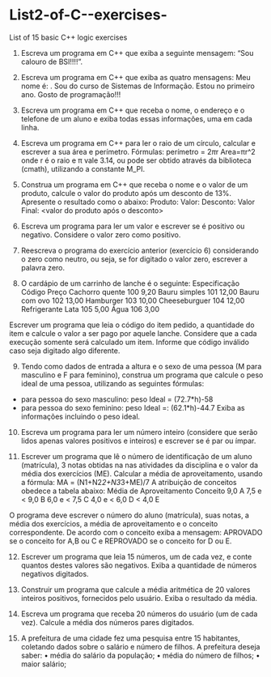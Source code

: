 # List2-of-C--exercises-
List of 15 basic C++ logic exercises

1) Escreva um programa em C++  que exiba a seguinte mensagem: “Sou calouro de BSI!!!!”.
	
2) Escreva um programa em C++ que exiba as quatro mensagens:
Meu nome é: <seu nome>.
Sou do curso de Sistemas de Informação.
Estou no primeiro ano.
Gosto de programação!!!

3) Escreva um programa em C++ que receba o nome, o endereço e o telefone de um aluno e exiba todas essas informações, uma em cada linha.
  
4) Escreva um programa em C++ para ler o raio de um círculo, calcular e escrever a sua área e perímetro. 
  Fórmulas:  perímetro =  2*π*r  Area=πr^2  onde r é o raio e π vale 3.14, ou pode ser obtido através da biblioteca (cmath), utilizando a constante M_PI.
 
5) Construa um programa em C++ que receba o nome e o valor de um produto, calcule o valor do produto após um desconto de 13%. Apresente o resultado como o abaixo:
Produto: <nome do produto>
Valor: <valor original do produto>
Desconto: <valor do desconto>
Valor Final: <valor do produto após o desconto>
  
6) Escreva um programa para ler um valor e escrever se é positivo ou negativo. Considere o valor zero como positivo.

7) Reescreva o programa do exercício anterior (exercício 6) considerando o zero como neutro, ou seja, se for digitado o valor zero, escrever a palavra zero. 
  
8) O cardápio de um carrinho de lanche é o seguinte: 
Especificação	Código	Preço
Cachorro quente	  100	 9,20
Bauru simples	    101	 12,00
Bauru com ovo	    102	 13,00
Hamburger	        103	 10,00
Cheeseburguer	    104	 12,00
Refrigerante Lata	105	 5,00
Água	106	3,00

Escrever um programa que leia o código do item pedido, a quantidade do item e calcule o valor a ser pago por aquele lanche. 
Considere que a cada execução somente será calculado um item. Informe que código inválido caso seja digitado algo diferente.
  
9) Tendo como dados de entrada a altura e o sexo de uma pessoa (M para masculino e F para feminino), construa um programa que calcule o peso 
ideal de uma pessoa, utilizando as seguintes fórmulas: 
- para pessoa do sexo masculino: peso Ideal =  (72.7*h)-58
- para pessoa do sexo feminino: peso Ideal =: (62.1*h)-44.7
Exiba as informações incluindo o peso ideal.
 
10) Escreva um programa para ler um número inteiro (considere que serão lidos apenas valores positivos e inteiros) e escrever se é par ou ímpar.
  
11.	Escrever um programa que lê o número de identificação de um aluno (matrícula), 3 notas obtidas na nas atividades da disciplina e o valor da média 
dos exercícios (ME). Calcular a média de aproveitamento, usando a fórmula: MA = (N1+N2*2+N3*3+ME)/7
A atribuição de conceitos obedece a tabela abaixo:
Média de Aproveitamento	Conceito
9,0	                       A
7,5 e < 9,0       	       B
6,0 e < 7,5	               C
4,0 e < 6,0 	             D
< 4,0	                     E

O programa deve escrever o número do aluno (matrícula), suas notas, a média dos exercícios, a média de aproveitamento e o conceito correspondente. 
De acordo com o conceito exiba a mensagem: APROVADO se o conceito for A,B ou C e REPROVADO se o conceito for D ou E.
  
12) Escrever um programa que leia 15 números, um de cada vez, e conte quantos destes valores são negativos. Exiba a quantidade de números negativos digitados. 
  
13)	Construir um programa que calcule a média aritmética de 20 valores inteiros positivos, fornecidos pelo usuário. Exiba o resultado da média. 

14) Escreva um programa que receba 20 números do usuário (um de cada vez). Calcule a média dos números pares digitados.
  
15)	A prefeitura de uma cidade fez uma pesquisa entre 15 habitantes, coletando dados sobre o salário e número de filhos. A prefeitura deseja saber:
•	média do salário da população; 
•	média do número de filhos; 
•	maior salário; 

  
